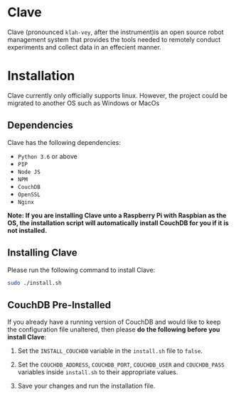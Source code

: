 # Clave

Clave (pronounced `klah-vey`, after the instrument)is an open source robot management system that provides the tools needed to remotely conduct experiments and collect data in an effecient manner.

# Installation
Clave currently only officially supports linux. However, the project could be migrated to another OS such as Windows or MacOs

## Dependencies

Clave has the following dependencies:

* `Python 3.6` or above
* `PIP`
* `Node JS`
* `NPM`
* `CouchDB`
* `OpenSSL`
* `Nginx`

**Note: If you are installing Clave unto a Raspberry Pi with Raspbian as the OS, the installation script will automatically install CouchDB for you if it is not installed.**

## Installing Clave
Please run the following command to install Clave:

```bash
sudo ./install.sh
```

## CouchDB Pre-Installed
If you already have a running version of CouchDB and would like to keep the configuration file unaltered, then please **do the following before you install Clave**:

1. Set the `INSTALL_COUCHDB` variable in the `install.sh` file to `false`.

2. Set the `COUCHDB_ADDRESS`, `COUCHDB_PORT`, `COUCHDB_USER` and `COUCHDB_PASS` variables inside `install.sh` to their appropriate values.

3. Save your changes and run the installation file.